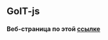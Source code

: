## GoIT-js

#### Веб-страница по этой [ссылке](https://imykhailychenko.github.io/goit-js-hw-11-promisification/homework/)
